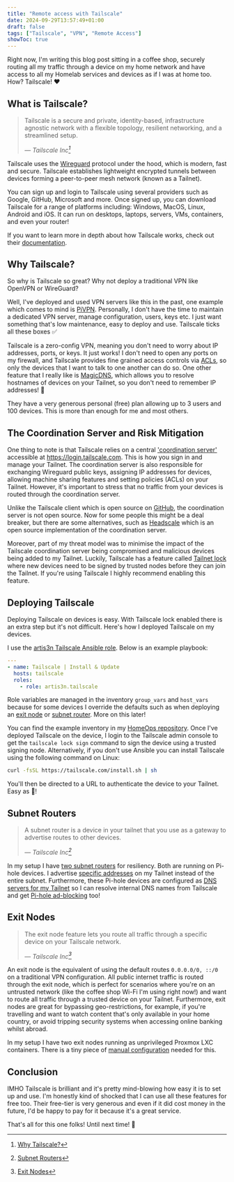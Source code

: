 ```yaml
---
title: "Remote access with Tailscale"
date: 2024-09-29T13:57:49+01:00
draft: false
tags: ["Tailscale", "VPN", "Remote Access"]
showToc: true
---
```


Right now, I'm writing this blog post sitting in a coffee shop, securely routing all my traffic through a device on my home network and have access to all my Homelab services and devices as if I was at home too. How? Tailscale! :heart:

## What is Tailscale?

> Tailscale is a secure and private, identity-based, infrastructure agnostic network with a flexible topology, resilient networking, and a streamlined setup.
>
> — <cite>Tailscale Inc[^1]</cite>

[^1]: [Why Tailscale?](https://tailscale.com/why-tailscale)

Tailscale uses the [Wireguard](https://www.wireguard.com/) protocol under the hood, which is modern, fast and secure. Tailscale establishes lightweight encrypted tunnels between devices forming a peer-to-peer mesh network (known as a Tailnet).

You can sign up and login to Tailscale using several providers such as Google, GitHub, Microsoft and more. Once signed up, you can download Tailscale for a range of platforms including: Windows, MacOS, Linux, Android and iOS. It can run on desktops, laptops, servers, VMs, containers, and even your router!

If you want to learn more in depth about how Tailscale works, check out their [documentation](https://tailscale.com/blog/how-tailscale-works).

## Why Tailscale?

So why is Tailscale so great? Why not deploy a traditional VPN like OpenVPN or WireGuard?

Well, I've deployed and used VPN servers like this in the past, one example which comes to mind is [PiVPN](https://www.pivpn.io/). Personally, I don't have the time to maintain a dedicated VPN server, manage configuration, users, keys etc. I just want something that's low maintenance, easy to deploy and use. Tailscale ticks all these boxes ✅

Tailscale is a zero-config VPN, meaning you don't need to worry about IP addresses, ports, or keys. It just works! I don't need to open any ports on my firewall, and Tailscale provides fine grained access controls via [ACLs](https://tailscale.com/kb/1018/acls), so only the devices that I want to talk to one another can do so. One other feature that I really like is [MagicDNS](https://tailscale.com/kb/1081/magicdns), which allows you to resolve hostnames of devices on your Tailnet, so you don't need to remember IP addresses! 🎉

They have a very generous personal (free) plan allowing up to 3 users and 100 devices. This is more than enough for me and most others.

## The Coordination Server and Risk Mitigation

One thing to note is that Tailscale relies on a central ['coordination server'](https://tailscale.com/blog/how-tailscale-works#the-control-plane-key-exchange-and-coordination) accessible at https://login.tailscale.com. This is how you sign in and manage your Tailnet. The coordination server is also responsible for exchanging Wireguard public keys, assigning IP addresses for devices, allowing machine sharing features and setting policies (ACLs) on your Tailnet. However, it's important to stress that no traffic from your devices is routed through the coordination server.

Unlike the Tailscale client which is open source on [GitHub](https://github.com/tailscale/tailscale), the coordination server is not open source. Now for some people this might be a deal breaker, but there are some alternatives, such as [Headscale](https://github.com/juanfont/headscale) which is an open source implementation of the coordination server.

Moreover, part of my threat model was to minimise the impact of the Tailscale coordination server being compromised and malicious devices being added to my Tailnet. Luckily, Tailscale has a feature called [Tailnet lock](https://tailscale.com/kb/1226/tailnet-lock) where new devices need to be signed by trusted nodes before they can join the Tailnet. If you're using Tailscale I highly recommend enabling this feature.

## Deploying Tailscale

Deploying Tailscale on devices is easy. With Tailscale lock enabled there is an extra step but it's not difficult. Here's how I deployed Tailscale on my devices.

I use the [artis3n Tailscale Ansible role](https://github.com/artis3n/ansible-role-tailscale). Below is an example playbook:

```yaml
---
- name: Tailscale | Install & Update
  hosts: tailscale
  roles:
    - role: artis3n.tailscale
```

Role variables are managed in the inventory `group_vars` and `host_vars` because for some devices I override the defaults such as when deploying an [exit node](https://tailscale.com/kb/1103/exit-nodes) or [subnet router](https://tailscale.com/kb/1019/subnets). More on this later!

You can find the example inventory in my [HomeOps repository](https://github.com/dbrennand/home-ops/tree/dev/ansible/inventory). Once I've deployed Tailscale on the device, I login to the Tailscale admin console to get the `tailscale lock sign` command to sign the device using a trusted signing node. Alternatively, if you don't use Ansible you can install Tailscale using the following command on Linux:

```bash
curl -fsSL https://tailscale.com/install.sh | sh
```

You'll then be directed to a URL to authenticate the device to your Tailnet. Easy as :pie:!

## Subnet Routers

> A subnet router is a device in your tailnet that you use as a gateway to advertise routes to other devices.
>
> — <cite>Tailscale Inc[^2]</cite>

[^2]: [Subnet Routers](https://tailscale.com/kb/1019/subnets)

In my setup I have [two subnet routers](https://github.com/dbrennand/home-ops/blob/dev/ansible/inventory/inventory.yml#L34) for resiliency. Both are running on Pi-hole devices. I advertise [specific addresses](https://github.com/dbrennand/home-ops/blob/dev/ansible/inventory/group_vars/subnet_router.yml#L7) on my Tailnet instead of the entire subnet. Furthermore, these Pi-hole devices are configured as [DNS servers for my Tailnet](https://homeops.danielbrennand.com/ansible/pihole/#post-configuration-setting-the-pi-hole-as-the-tailnet-global-nameserver) so I can resolve internal DNS names from Tailscale and get [Pi-hole ad-blocking](https://tailscale.com/kb/1114/pi-hole) too!

## Exit Nodes

> The exit node feature lets you route all traffic through a specific device on your Tailscale network.
>
> — <cite>Tailscale Inc[^3]</cite>

[^3]: [Exit Nodes](https://tailscale.com/kb/1103/exit-nodes)

An exit node is the equivalent of using the default routes `0.0.0.0/0, ::/0` on a traditional VPN configuration. All public internet traffic is routed through the exit node, which is perfect for scenarios where you're on an untrusted network (like the coffee shop Wi-Fi I'm using right now!) and want to route all traffic through a trusted device on your Tailnet. Furthermore, exit nodes are great for bypassing geo-restrictions, for example, if you're travelling and want to watch content that's only available in your home country, or avoid tripping security systems when accessing online banking whilst abroad.

In my setup I have two exit nodes running as unprivileged Proxmox LXC containers. There is a tiny piece of [manual configuration](https://tailscale.com/kb/1130/lxc-unprivileged) needed for this.

## Conclusion

IMHO Tailscale is brilliant and it's pretty mind-blowing how easy it is to set up and use. I'm honestly kind of shocked that I can use all these features for free too. Their free-tier is very generous and even if it did cost money in the future, I'd be happy to pay for it because it's a great service.

That's all for this one folks! Until next time! :wave:
